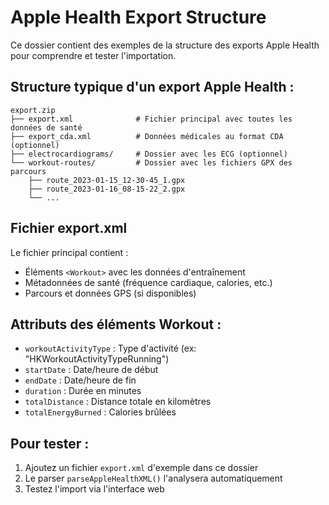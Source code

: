 # Apple Health Export Structure

Ce dossier contient des exemples de la structure des exports Apple Health pour comprendre et tester l'importation.

## Structure typique d'un export Apple Health :

```
export.zip
├── export.xml              # Fichier principal avec toutes les données de santé
├── export_cda.xml          # Données médicales au format CDA (optionnel)
├── electrocardiograms/     # Dossier avec les ECG (optionnel)
└── workout-routes/         # Dossier avec les fichiers GPX des parcours
    ├── route_2023-01-15_12-30-45_1.gpx
    ├── route_2023-01-16_08-15-22_2.gpx
    └── ...
```

## Fichier export.xml

Le fichier principal contient :
- Éléments `<Workout>` avec les données d'entraînement
- Métadonnées de santé (fréquence cardiaque, calories, etc.)
- Parcours et données GPS (si disponibles)

## Attributs des éléments Workout :

- `workoutActivityType` : Type d'activité (ex: "HKWorkoutActivityTypeRunning")
- `startDate` : Date/heure de début
- `endDate` : Date/heure de fin
- `duration` : Durée en minutes
- `totalDistance` : Distance totale en kilomètres
- `totalEnergyBurned` : Calories brûlées

## Pour tester :

1. Ajoutez un fichier `export.xml` d'exemple dans ce dossier
2. Le parser `parseAppleHealthXML()` l'analysera automatiquement
3. Testez l'import via l'interface web
